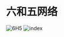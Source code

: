 # 六和五网络
![6H5](http://cdn.nuoluan.com/6H5/6h5-1-400.png)
 ![index](https://github.com/linwh8/ModernWebPrograming/raw/master/My_image/recipe_index.png)
